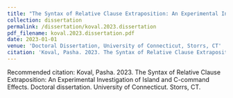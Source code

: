 ```yaml
---
title: "The Syntax of Relative Clause Extraposition: An Experimental Investigation of Island and C-command Effects"
collection: dissertation
permalink: /dissertation/koval.2023.dissertation
pdf_filename: koval.2023.dissertation.pdf
date: 2023-01-01
venue: 'Doctoral Dissertation, University of Connecticut, Storrs, CT'
citation: 'Koval, Pasha. 2023. The Syntax of Relative Clause Extraposition: An Experimental Investigation of Island and C-command Effects. Doctoral dissertation. University of Connecticut. Storrs, CT.'
---
```

Recommended citation: Koval, Pasha. 2023. The Syntax of Relative Clause Extraposition: An Experimental Investigation of Island and C-command Effects. Doctoral dissertation. University of Connecticut. Storrs, CT.